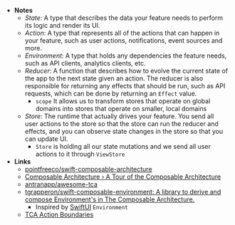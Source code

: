 - **Notes**
	- *State*: A type that describes the data your feature needs to perform its logic and render its UI.
	- *Action*: A type that represents all of the actions that can happen in your feature, such as user actions, notifications, event sources and more.
	- *Environment*: A type that holds any dependencies the feature needs, such as API clients, analytics clients, etc.
	- *Reducer*: A function that describes how to evolve the current state of the app to the next state given an action. The reducer is also responsible for returning any effects that should be run, such as API requests, which can be done by returning an `Effect` value.
		-  `scope` It allows us to transform stores that operate on global domains into stores that operate on smaller, local domains
	- *Store*: The runtime that actually drives your feature. You send all user actions to the store so that the store can run the reducer and effects, and you can observe state changes in the store so that you can update UI.
		- `Store` is holding all our state mutations and we send all user actions to it through `ViewStore`
- **Links**
	- [pointfreeco/swift-composable-architecture](https://github.com/pointfreeco/swift-composable-architecture)
	- [Composable Architecture › A Tour of the Composable Architecture](https://www.pointfree.co/collections/composable-architecture/a-tour-of-the-composable-architecture)
	- [antranapp/awesome-tca](https://github.com/antranapp/awesome-tca)
	- [tgrapperon/swift-composable-environment: A library to derive and compose Environment's in The Composable Architecture.](https://github.com/tgrapperon/swift-composable-environment)
		- Inspired by [SwiftUI](../Apple%20Platform%20Frameworks/SwiftUI.md) `Environment`
	- [TCA Action Boundaries](https://www.merowing.info/boundries-in-tca/) 